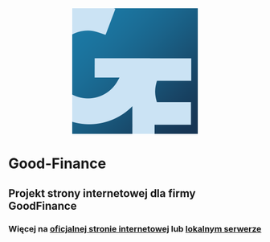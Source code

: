 <div align="center">
  <img src="https://raw.githubusercontent.com/Ph0enixKM/Good-Finance/master/arts/icon.png" width="250" height="250">
</div>

# Good-Finance
## Projekt strony internetowej dla firmy GoodFinance

### Więcej na [oficjalnej stronie internetowej](https://goodfinance.biz) lub [lokalnym serwerze](https://ph0enixkm.github.io/Good-Finance/)
